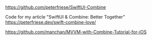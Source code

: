 https://github.com/peterfriese/SwiftUI-Combine

Code for my article "SwiftUI & Combine: Better Together"
https://peterfriese.dev/swift-combine-love/

https://github.com/manchan/MVVM-with-Combine-Tutorial-for-iOS
